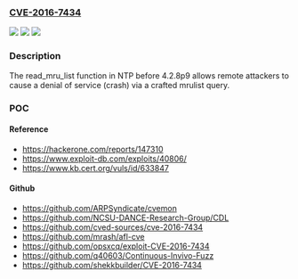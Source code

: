 ### [CVE-2016-7434](https://cve.mitre.org/cgi-bin/cvename.cgi?name=CVE-2016-7434)
![](https://img.shields.io/static/v1?label=Product&message=n%2Fa&color=blue)
![](https://img.shields.io/static/v1?label=Version&message=n%2Fa&color=blue)
![](https://img.shields.io/static/v1?label=Vulnerability&message=n%2Fa&color=brighgreen)

### Description

The read_mru_list function in NTP before 4.2.8p9 allows remote attackers to cause a denial of service (crash) via a crafted mrulist query.

### POC

#### Reference
- https://hackerone.com/reports/147310
- https://www.exploit-db.com/exploits/40806/
- https://www.kb.cert.org/vuls/id/633847

#### Github
- https://github.com/ARPSyndicate/cvemon
- https://github.com/NCSU-DANCE-Research-Group/CDL
- https://github.com/cved-sources/cve-2016-7434
- https://github.com/mrash/afl-cve
- https://github.com/opsxcq/exploit-CVE-2016-7434
- https://github.com/q40603/Continuous-Invivo-Fuzz
- https://github.com/shekkbuilder/CVE-2016-7434

